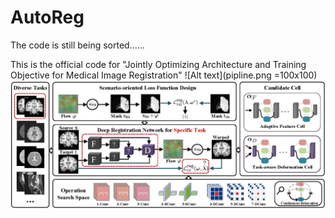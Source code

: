 # AutoReg

The code is still being sorted......

This is the official code for "Jointly Optimizing Architecture and Training Objective for Medical Image Registration"
![Alt text](pipline.png =100x100)
![Alt text](pipline-mia.png)




